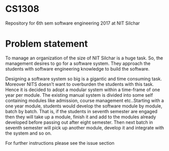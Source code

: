 # CS1308
Repository for 6th sem software engineering 2017 at NIT Silchar

Problem statement
=================
To manage an organization of the size of NIT Silchar is a huge task. So, the management desires to go for a software system. They approach the students with software engineering knowledge to build the software.

Designing a software system so big is a gigantic and time consuming task. Moreover NITS doesn’t want to overburden the students with this task. Hence it is decided to adopt a modular system within a time-frame of one year per module. The existing manual system is divided into some self containing modules like admission, course management etc..Starting with a one year module, students would develop the software module by module, batch by batch. That is, if the students in seventh semester are engaged then they will take up a module, finish it and add to the modules already developed before passing out after eight semester. Then next batch in seventh semester will pick up another module, develop it and integrate with the system and so on.

For further instructions please see the issue section
